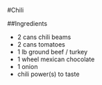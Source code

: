 #Chili

##Ingredients
* 2 cans chili beams
* 2 cans tomatoes
* 1 lb ground beef / turkey
* 1 wheel mexican chocolate
* 1 onion
* chili power(s) to taste
